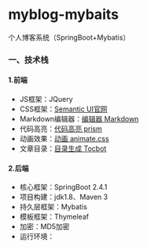 # myblog-mybaits
个人博客系统（SpringBoot+Mybatis）

### 一、技术栈
#### 1.前端
- JS框架：JQuery
- CSS框架：[Semantic UI官网](https://semantic-ui.com/)
- Markdown编辑器：[编辑器 Markdown](https://pandao.github.io/editor.md/)
- 代码高亮：[代码高亮 prism](https://github.com/PrismJS/prism)
- 动画效果：[动画 animate.css](https://daneden.github.io/animate.css/)
- 文章目录：[目录生成 Tocbot](https://tscanlin.github.io/tocbot/)

#### 2.后端
- 核心框架：SpringBoot 2.4.1
- 项目构建：jdk1.8、Maven 3
- 持久层框架：Mybatis
- 模板框架：Thymeleaf
- 加密：MD5加密
- 运行环境：